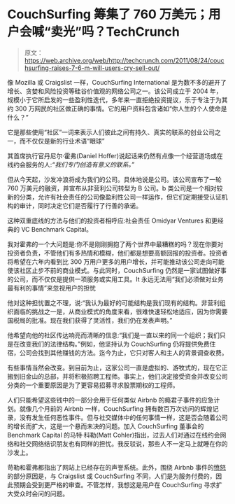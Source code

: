# CouchSurfing 筹集了 760 万美元；用户会喊“卖光”吗？TechCrunch

> 原文：<https://web.archive.org/web/http://techcrunch.com/2011/08/24/couchsurfing-raises-7-6-m-will-users-cry-sell-out/>

像 Mozilla 或 Craigslist 一样，CouchSurfing International 是为数不多的避开了增长、贪婪和风险投资等硅谷价值观的网络公司之一。该公司成立于 2004 年，规模小于它所启发的一些盈利性迭代，多年来一直拒绝投资提议，乐于专注于为其约 300 万网民的社区做正确的事情。它的用户资料包含诸如“你人生的个人使命是什么？”

它是那些使用“社区”一词来表示人们彼此之间有持久、真实的联系的创业公司之一，而不仅仅是新的行业术语“眼球”

其首席执行官丹尼尔·霍弗(Daniel Hoffer)说起话来仍然有点像一个经营道场或在线约会服务的人:*“我们专门创造有意义的联系。”*

但从今天起，沙发冲浪将成为我们的公司。具体地说是公司。该公司宣布了一轮 760 万美元的融资，并宣布从非营利公司转型为 B 公司。b 类公司是一个相对较新的分类，允许有社会责任的公司像盈利性公司一样运作，但它们定期接受认证机构的审计，同时决定它们是否履行了行善的承诺。

这种双重底线的方法与他们的投资者相呼应:社会责任 Omidyar Ventures 和更经典的 VC Benchmark Capital。

我对霍弗的一个大问题是:你不是刚刚拥抱了两个世界中最糟糕的吗？现在你要对投资者负责，不管他们有多热情和模糊，他们都是想要高额回报的投资者。投资者将希望在六年内看到比 300 万用户更多的用户增长，并可能推动该公司走向可能使该社区止步不前的商业模式。与此同时，CouchSurfing 仍然是一家试图做好事的公司，而不仅仅是提供一项服务或实用工具。It 永远无法用“我们必须做对业务最有利的事情”来忽视用户的担忧

他对这种担忧置之不理，说:“我认为最好的可能结构是我们现有的结构。非营利组织面临的挑战之一是，从商业模式的角度来看，很难快速轻松地适应，因为你需要国税局的批准。现在我们获得了灵活性，我们仍在发表声明。”

他希望向他的社区传达响亮而清晰的信息:“我们是一直以来的同一个组织；我们只是在改变我们的法律结构。”例如，他坚持认为 CouchSurfing 仍将提供免费住宿，公司会找到其他赚钱的方法。迄今为止，它只对客人和主人的背景调查收费。

有些事情当然会改变。到目前为止，这家公司一直是虚拟的、游牧式的，现在它正搬到旧金山的总部，并将积极招聘工程师。事实上，他们决定接受资金并改变公司分类的一个重要原因是为了更容易招募寻求股票期权的工程师。

人们只能希望这些钱中的一部分会用于任何类似 Airbnb 的瘾君子事件的应急计划。就像几个月前的 Airbnb 一样，CouchSurfing 拥有数百万次访问的辉煌记录，没有发生任何恶性事件。但与社交媒体中的任何事情一样，这是否会随着公司的增长而扩大，这是一个悬而未决的问题。加入 CouchSurfing 董事会的 Benchmark Capital 的马特·科勒(Matt Cohler)指出，过去人们对通过在线约会网络和社交网络结识朋友也有同样的担忧。我反驳说，那些人不一定马上就睡在你的沙发上。

苛勒和霍弗都指出了网站上已经存在的声誉系统。此外，围绕 Airbnb 事件的[愤怒](https://web.archive.org/web/20230207070142/https://techcrunch.com/2011/07/29/airbnb-victim-speaks-again-homeless-scared-and-angry/)的部分原因是，与 Craigslist 或 CouchSurfing 不同，人们是为服务付费的，因此预期会受到更严格的审查。不管怎样，我想这是用户在 CouchSurfing 寻求扩大受众时会问的问题。
